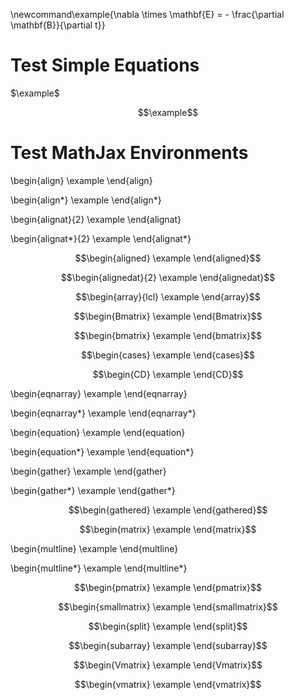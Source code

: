 <script type="text/x-mathjax-config">
	MathJax.Hub.Config({
	    TeX: {
	        equationNumbers: {
	            autoNumber: "AMS"
	        },
	        extensions: ["AMScd.js"]
	    }
	});
	MathJax.Hub.Config({
	  tex2jax: {
	    inlineMath: [['$','$'], ['\\(','\\)']],
	    processEscapes: true
	  }
	});
</script>
<script type="text/javascript" src="https://cdn.mathjax.org/mathjax/latest/MathJax.js?config=TeX-AMS_CHTML-full"></script>

\newcommand\example{\nabla \times \mathbf{E} = - \frac{\partial \mathbf{B}}{\partial t}}

# Test Simple Equations #

$\example$

$$\example$$

# Test MathJax Environments #

\begin{align}
\example
\end{align}

\begin{align*}
\example
\end{align*}

\begin{alignat}{2}
\example
\end{alignat}

\begin{alignat*}{2}
\example
\end{alignat*}

$$\begin{aligned}
\example
\end{aligned}$$

$$\begin{alignedat}{2}
\example
\end{alignedat}$$

$$\begin{array}{lcl}
\example
\end{array}$$

$$\begin{Bmatrix}
\example
\end{Bmatrix}$$

$$\begin{bmatrix}
\example
\end{bmatrix}$$

$$\begin{cases}
\example
\end{cases}$$

$$\begin{CD}
\example
\end{CD}$$

\begin{eqnarray}
\example
\end{eqnarray}

\begin{eqnarray*}
\example
\end{eqnarray*}

\begin{equation}
\example
\end{equation}

\begin{equation*}
\example
\end{equation*}

\begin{gather}
\example
\end{gather}

\begin{gather*}
\example
\end{gather*}

$$\begin{gathered}
\example
\end{gathered}$$

$$\begin{matrix}
\example
\end{matrix}$$

\begin{multline}
\example
\end{multline}

\begin{multline*}
\example
\end{multline*}

$$\begin{pmatrix}
\example
\end{pmatrix}$$

$$\begin{smallmatrix}
\example
\end{smallmatrix}$$

$$\begin{split}
\example
\end{split}$$

$$\begin{subarray}
\example
\end{subarray}$$

$$\begin{Vmatrix}
\example
\end{Vmatrix}$$

$$\begin{vmatrix}
\example
\end{vmatrix}$$